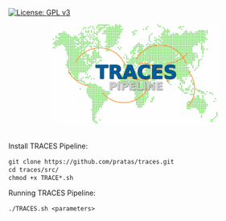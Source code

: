 [![License: GPL v3](https://img.shields.io/badge/License-GPL%20v3-blue.svg)](LICENSE)

<p align="center"><img src="imgs/logo.png"
alt="TRACES Pipeline" height="200" border="0" /><br><br>

Install TRACES Pipeline:
```
git clone https://github.com/pratas/traces.git
cd traces/src/
chmod +x TRACE*.sh
```

Running TRACES Pipeline:
```
./TRACES.sh <parameters>
```


